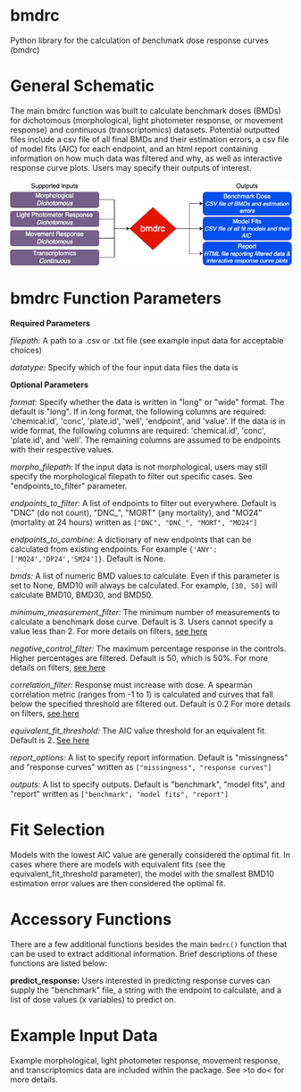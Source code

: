 # bmdrc

Python library for the calculation of *b*ench*m*ark *d*ose *r*esponse *c*urves (bmdrc)

# General Schematic 

The main bmdrc function was built to calculate benchmark doses (BMDs) for dichotomous (morphological, light photometer response, or movement response) and continuous 
(transcriptomics) datasets. Potential outputted files include a csv file of all final BMDs and their estimation errors, a csv file of model fits (AIC) for each endpoint, 
and an html report containing information on how much data was filtered and why, as well as interactive response curve plots. Users may specify their outputs of interest. 

![General bmdrc inputs and outputs](./bmdrc.png)

# bmdrc Function Parameters 

**Required Parameters**

*filepath:* A path to a .csv or .txt file (see example input data for acceptable choices)

*datatype:* Specify which of the four input data files the data is

**Optional Parameters**

*format:* Specify whether the data is written in "long" or "wide" format. The default is "long". If in long format, the following columns are required: 'chemical.id', 'conc', 
'plate.id', 'well', 'endpoint', and 'value'. If the data is in wide format, the following columns are required: 'chemical.id', 'conc', 'plate.id', and 'well'. The remaining columns 
are assumed to be endpoints with their respective values. 

*morpho_filepath:* If the input data is not morphological, users may still specify the morphological filepath to filter out specific cases. See "endpoints_to_filter" parameter.

*endpoints_to_filter:* A list of endpoints to filter out everywhere. Default is "DNC" (do not count), "DNC_", "MORT" (any mortality), and "MO24" (mortality at 24 hours) written as 
`["DNC", "DNC_", "MORT", "MO24"]`  

*endpoints_to_combine:* A dictionary of new endpoints that can be calculated from existing endpoints. For example `{'ANY': ['MO24','DP24','SM24']}`. Default is None.

*bmds:* A list of numeric BMD values to calculate. Even if this parameter is set to None, BMD10 will always be calculated. For example, `[30, 50]` will calculate BMD10, BMD30, and BMD50. 

*minimum_measurement_filter:* The minimum number of measurements to calculate a benchmark dose curve. Default is 3. Users cannot specify a value less than 2. For more details on filters, 
[see here](https://www.nature.com/articles/s41597-023-02021-5)

*negative_control_filter:* The maximum percentage response in the controls. Higher percentages are filtered. Default is 50, which is 50%. For more details on filters, 
[see here](https://www.nature.com/articles/s41597-023-02021-5)

*correlation_filter:* Response must increase with dose. A spearman correlation metric (ranges from -1 to 1) is calculated and curves that fall below the specified threshold are filtered out. Default is 0.2 
For more details on filters, [see here](https://www.nature.com/articles/s41597-023-02021-5)

*equivalent_fit_threshold:* The AIC value threshold for an equivalent fit. Default is 2. [See here](https://doi.org/10.1177/0049124104268644) 

*report_options:* A list to specify report information. Default is "missingness" and "response curves" written as `["missingness", "response curves"]`

*outputs:* A list to specify outputs. Default is "benchmark", "model fits", and "report" written as `["benchmark", "model fits", "report"]`

# Fit Selection

Models with the lowest AIC value are generally considered the optimal fit. In cases where there are models with equivalent fits (see the equivalent_fit_threshold parameter), the 
model with the smallest BMD10 estimation error values are then considered the optimal fit.  

# Accessory Functions

There are a few additional functions besides the main `bmdrc()` function that can be used to extract additional information. Brief descriptions of these functions are listed below:

**predict_response:** Users interested in predicting response curves can supply the "benchmark" file, a string with the endpoint to calculate, and a list of dose values (x variables) to predict on.

# Example Input Data

Example morphological, light photometer response, movement response, and transcriptomics data are included within the package. See >to do< for more details. 
